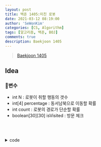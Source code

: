 ```yaml
---
layout: post
title: 백준 1405:미친 로봇
date: 2021-03-12 08:19:00
author: 'SeWonKim'
categories: [CS, Algorithm]
tags: [알고리즘, 백준, BOJ]
comments: true
description: Baekjoon 1405
---
```


> [Baekjoon 1405](https://www.acmicpc.net/problem/1405)

## Idea

### 🥚변수

- int N : 로봇이 취할 행동의 갯수
- int[4] percentage : 동서남북으로 이동할 확률
- int count : 로봇의 경로가 단순할 확률
- boolean[30][30] isVisited : 방문 체크
  

&nbsp;  
&nbsp;


<details>
<summary>code</summary>
<div markdown="1">

```java
import java.io.*;
import java.util.*;

public class Main {
    private static int N;
    private static double answer;
    private static double[] percentage;
    private static boolean[][] isVisited;
    private static int[][] d = { {0, 1}, {0, -1}, {1, 0}, {-1, 0} };

    public static void main(String[] args) throws Exception {
        BufferedReader br = new BufferedReader(new InputStreamReader(System.in));
        StringTokenizer st = new StringTokenizer(br.readLine(), " ");
        N = Integer.parseInt(st.nextToken());
        isVisited = new boolean[50][50];
        percentage = new double[4];
        for (int i = 0; i < 4; i++) {
            percentage[i] = Double.parseDouble(st.nextToken())/100;
        }

        isVisited[25][25] = true;
        dfs(0, 25, 25, 1.0f);

        System.out.println(answer);
    }

    private static void dfs(int cnt, int r, int c, double per) {
        // 기저 조건
        if(cnt == N) {
            answer += per;   // 확률 더하기
            return;
        }

        // 유도 조건
        for (int i = 0; i < 4; i++) {
            if(percentage[i] > 0) { // 그 방향으로 갈 확률이 있고
                int nr = r + d[i][0];
                int nc = c + d[i][1];

                if (!isVisited[nr][nc]) {   // 아직 방문하지 않은 곳이면 방문
                    isVisited[nr][nc] = true;
                    dfs(cnt + 1, nr, nc, per * percentage[i]);
                    isVisited[nr][nc] = false;
                }
            }
        }
    }
}
```

</div>
</details>

&nbsp;  
&nbsp;
